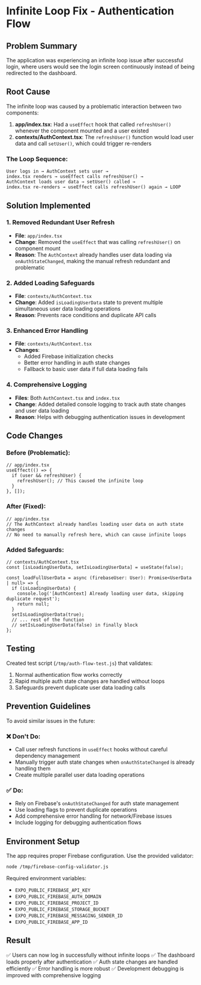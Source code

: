 # Infinite Loop Fix - Authentication Flow

## Problem Summary

The application was experiencing an infinite loop issue after successful login, where users would see the login screen continuously instead of being redirected to the dashboard.

## Root Cause

The infinite loop was caused by a problematic interaction between two components:

1. **app/index.tsx**: Had a `useEffect` hook that called `refreshUser()` whenever the component mounted and a user existed
2. **contexts/AuthContext.tsx**: The `refreshUser()` function would load user data and call `setUser()`, which could trigger re-renders

### The Loop Sequence:
```
User logs in → AuthContext sets user → 
index.tsx renders → useEffect calls refreshUser() → 
AuthContext loads user data → setUser() called → 
index.tsx re-renders → useEffect calls refreshUser() again → LOOP
```

## Solution Implemented

### 1. Removed Redundant User Refresh
- **File**: `app/index.tsx`
- **Change**: Removed the `useEffect` that was calling `refreshUser()` on component mount
- **Reason**: The `AuthContext` already handles user data loading via `onAuthStateChanged`, making the manual refresh redundant and problematic

### 2. Added Loading Safeguards
- **File**: `contexts/AuthContext.tsx`
- **Change**: Added `isLoadingUserData` state to prevent multiple simultaneous user data loading operations
- **Reason**: Prevents race conditions and duplicate API calls

### 3. Enhanced Error Handling
- **File**: `contexts/AuthContext.tsx`
- **Changes**: 
  - Added Firebase initialization checks
  - Better error handling in auth state changes
  - Fallback to basic user data if full data loading fails

### 4. Comprehensive Logging
- **Files**: Both `AuthContext.tsx` and `index.tsx`
- **Change**: Added detailed console logging to track auth state changes and user data loading
- **Reason**: Helps with debugging authentication issues in development

## Code Changes

### Before (Problematic):
```tsx
// app/index.tsx
useEffect(() => {
  if (user && refreshUser) {
    refreshUser(); // This caused the infinite loop
  }
}, []);
```

### After (Fixed):
```tsx
// app/index.tsx
// The AuthContext already handles loading user data on auth state changes
// No need to manually refresh here, which can cause infinite loops
```

### Added Safeguards:
```tsx
// contexts/AuthContext.tsx
const [isLoadingUserData, setIsLoadingUserData] = useState(false);

const loadFullUserData = async (firebaseUser: User): Promise<UserData | null> => {
  if (isLoadingUserData) {
    console.log('[AuthContext] Already loading user data, skipping duplicate request');
    return null;
  }
  setIsLoadingUserData(true);
  // ... rest of the function
  // setIsLoadingUserData(false) in finally block
};
```

## Testing

Created test script (`/tmp/auth-flow-test.js`) that validates:
1. Normal authentication flow works correctly
2. Rapid multiple auth state changes are handled without loops
3. Safeguards prevent duplicate user data loading calls

## Prevention Guidelines

To avoid similar issues in the future:

### ❌ Don't Do:
- Call user refresh functions in `useEffect` hooks without careful dependency management
- Manually trigger auth state changes when `onAuthStateChanged` is already handling them
- Create multiple parallel user data loading operations

### ✅ Do:
- Rely on Firebase's `onAuthStateChanged` for auth state management
- Use loading flags to prevent duplicate operations
- Add comprehensive error handling for network/Firebase issues
- Include logging for debugging authentication flows

## Environment Setup

The app requires proper Firebase configuration. Use the provided validator:
```bash
node /tmp/firebase-config-validator.js
```

Required environment variables:
- `EXPO_PUBLIC_FIREBASE_API_KEY`
- `EXPO_PUBLIC_FIREBASE_AUTH_DOMAIN`
- `EXPO_PUBLIC_FIREBASE_PROJECT_ID`
- `EXPO_PUBLIC_FIREBASE_STORAGE_BUCKET`
- `EXPO_PUBLIC_FIREBASE_MESSAGING_SENDER_ID`
- `EXPO_PUBLIC_FIREBASE_APP_ID`

## Result

✅ Users can now log in successfully without infinite loops
✅ The dashboard loads properly after authentication
✅ Auth state changes are handled efficiently
✅ Error handling is more robust
✅ Development debugging is improved with comprehensive logging